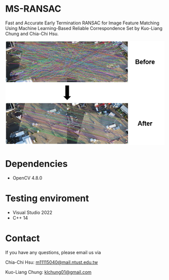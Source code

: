 # MS-RANSAC
Fast and Accurate Early Termination RANSAC for Image Feature Matching Using Machine Learning-Based Reliable Correspondence Set by Kuo-Liang Chung and Chia-Chi Hsu.

![img](github_image.jpg)

# Dependencies
* OpenCV 4.8.0

# Testing enviroment
* Visual Studio 2022
* C++ 14

# Contact
If you have any questions, please email us via

Chia-Chi Hsu: <m11115040@mail.ntust.edu.tw>

Kuo-Liang Chung: <klchung01@gmail.com>


